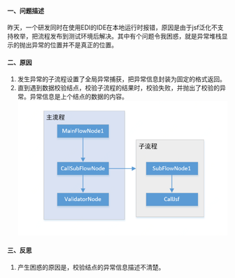 #### 一、问题描述
昨天，一个研发同时在使用EDI的IDE在本地运行时报错，原因是由于jsf泛化不支持枚举，把流程发布到测试环境后解决。其中有个问题令我困惑，就是异常堆栈显示的抛出异常的位置并不是真正的位置。

#### 二、原因

1. 发生异常的子流程设置了全局异常捕获，把异常信息封装为固定的格式返回。
2. 直到遇到数据校验结点，校验子流程的结果时，校验失败，并抛出了校验的异常。异常信息是上个结点的数据的内容。
![流程运行示意图](../../../src/main/resources/picture/1240-20210115034539666.png)

#### 三、反思

1. 产生困惑的原因是，校验结点的异常信息描述不清楚。

